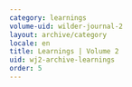 ```yaml
---
category: learnings
volume-uid: wilder-journal-2
layout: archive/category
locale: en
title: Learnings | Volume 2
uid: wj2-archive-learnings
order: 5
---
```

